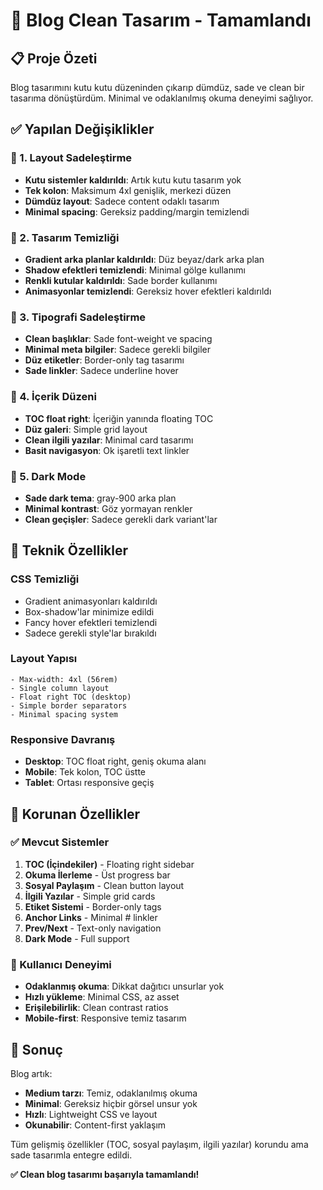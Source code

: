 # 🧹 Blog Clean Tasarım - Tamamlandı

## 📋 Proje Özeti
Blog tasarımını kutu kutu düzeninden çıkarıp dümdüz, sade ve clean bir tasarıma dönüştürdüm. Minimal ve odaklanılmış okuma deneyimi sağlıyor.

## ✅ Yapılan Değişiklikler

### 🎯 1. Layout Sadeleştirme
- **Kutu sistemler kaldırıldı**: Artık kutu kutu tasarım yok
- **Tek kolon**: Maksimum 4xl genişlik, merkezi düzen
- **Dümdüz layout**: Sadece content odaklı tasarım
- **Minimal spacing**: Gereksiz padding/margin temizlendi

### 🧹 2. Tasarım Temizliği
- **Gradient arka planlar kaldırıldı**: Düz beyaz/dark arka plan
- **Shadow efektleri temizlendi**: Minimal gölge kullanımı
- **Renkli kutular kaldırıldı**: Sade border kullanımı
- **Animasyonlar temizlendi**: Gereksiz hover efektleri kaldırıldı

### 📝 3. Tipografi Sadeleştirme
- **Clean başlıklar**: Sade font-weight ve spacing
- **Minimal meta bilgiler**: Sadece gerekli bilgiler
- **Düz etiketler**: Border-only tag tasarımı
- **Sade linkler**: Sadece underline hover

### 🎨 4. İçerik Düzeni
- **TOC float right**: İçeriğin yanında floating TOC
- **Düz galeri**: Simple grid layout
- **Clean ilgili yazılar**: Minimal card tasarımı
- **Basit navigasyon**: Ok işaretli text linkler

### 🌙 5. Dark Mode
- **Sade dark tema**: gray-900 arka plan
- **Minimal kontrast**: Göz yormayan renkler
- **Clean geçişler**: Sadece gerekli dark variant'lar

## 🔧 Teknik Özellikler

### CSS Temizliği
- Gradient animasyonları kaldırıldı
- Box-shadow'lar minimize edildi
- Fancy hover efektleri temizlendi
- Sadece gerekli style'lar bırakıldı

### Layout Yapısı
```
- Max-width: 4xl (56rem)
- Single column layout
- Float right TOC (desktop)
- Simple border separators
- Minimal spacing system
```

### Responsive Davranış
- **Desktop**: TOC float right, geniş okuma alanı
- **Mobile**: Tek kolon, TOC üstte
- **Tablet**: Ortası responsive geçiş

## 📱 Korunan Özellikler

### ✅ Mevcut Sistemler
1. **TOC (İçindekiler)** - Floating right sidebar
2. **Okuma İlerleme** - Üst progress bar
3. **Sosyal Paylaşım** - Clean button layout
4. **İlgili Yazılar** - Simple grid cards
5. **Etiket Sistemi** - Border-only tags
6. **Anchor Links** - Minimal # linkler
7. **Prev/Next** - Text-only navigation
8. **Dark Mode** - Full support

### 🎯 Kullanıcı Deneyimi
- **Odaklanmış okuma**: Dikkat dağıtıcı unsurlar yok
- **Hızlı yükleme**: Minimal CSS, az asset
- **Erişilebilirlik**: Clean contrast ratios
- **Mobile-first**: Responsive temiz tasarım

## 🚀 Sonuç

Blog artık:
- **Medium tarzı**: Temiz, odaklanılmış okuma
- **Minimal**: Gereksiz hiçbir görsel unsur yok
- **Hızlı**: Lightweight CSS ve layout
- **Okunabilir**: Content-first yaklaşım

Tüm gelişmiş özellikler (TOC, sosyal paylaşım, ilgili yazılar) korundu ama sade tasarımla entegre edildi.

**✅ Clean blog tasarımı başarıyla tamamlandı!**